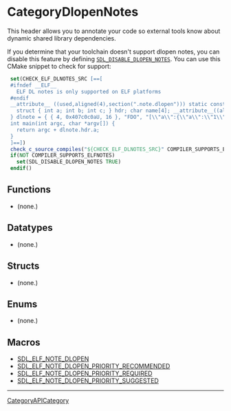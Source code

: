 # CategoryDlopenNotes

This header allows you to annotate your code so external tools know about
dynamic shared library dependencies.

If you determine that your toolchain doesn't support dlopen notes, you can
disable this feature by defining
[`SDL_DISABLE_DLOPEN_NOTES`](SDL_DISABLE_DLOPEN_NOTES). You can use this
CMake snippet to check for support:

```cmake
 set(CHECK_ELF_DLNOTES_SRC [==[
 #ifndef __ELF__
   ELF DL notes is only supported on ELF platforms
 #endif
 __attribute__ ((used,aligned(4),section(".note.dlopen"))) static const struct {
   struct { int a; int b; int c; } hdr; char name[4]; __attribute__((aligned(4))) char json[24];
 } dlnote = { { 4, 0x407c0c0aU, 16 }, "FDO", "[\\"a\\":{\\"a\\":\\"1\\",\\"b\\":\\"2\\"}]" };
 int main(int argc, char *argv[]) {
   return argc + dlnote.hdr.a;
 }
 ]==])
 check_c_source_compiles("${CHECK_ELF_DLNOTES_SRC}" COMPILER_SUPPORTS_ELFNOTES)
 if(NOT COMPILER_SUPPORTS_ELFNOTES)
   set(SDL_DISABLE_DLOPEN_NOTES TRUE)
 endif()
```

<!-- END CATEGORY DOCUMENTATION -->

## Functions

<!-- DO NOT HAND-EDIT CATEGORY LISTS, THEY ARE AUTOGENERATED AND WILL BE OVERWRITTEN, BASED ON TAGS IN INDIVIDUAL PAGE FOOTERS. EDIT THOSE INSTEAD. -->
<!-- BEGIN CATEGORY LIST: CategoryDlopenNotes, CategoryAPIFunction -->
- (none.)
<!-- END CATEGORY LIST -->

## Datatypes

<!-- DO NOT HAND-EDIT CATEGORY LISTS, THEY ARE AUTOGENERATED AND WILL BE OVERWRITTEN, BASED ON TAGS IN INDIVIDUAL PAGE FOOTERS. EDIT THOSE INSTEAD. -->
<!-- BEGIN CATEGORY LIST: CategoryDlopenNotes, CategoryAPIDatatype -->
- (none.)
<!-- END CATEGORY LIST -->

## Structs

<!-- DO NOT HAND-EDIT CATEGORY LISTS, THEY ARE AUTOGENERATED AND WILL BE OVERWRITTEN, BASED ON TAGS IN INDIVIDUAL PAGE FOOTERS. EDIT THOSE INSTEAD. -->
<!-- BEGIN CATEGORY LIST: CategoryDlopenNotes, CategoryAPIStruct -->
- (none.)
<!-- END CATEGORY LIST -->

## Enums

<!-- DO NOT HAND-EDIT CATEGORY LISTS, THEY ARE AUTOGENERATED AND WILL BE OVERWRITTEN, BASED ON TAGS IN INDIVIDUAL PAGE FOOTERS. EDIT THOSE INSTEAD. -->
<!-- BEGIN CATEGORY LIST: CategoryDlopenNotes, CategoryAPIEnum -->
- (none.)
<!-- END CATEGORY LIST -->

## Macros

<!-- DO NOT HAND-EDIT CATEGORY LISTS, THEY ARE AUTOGENERATED AND WILL BE OVERWRITTEN, BASED ON TAGS IN INDIVIDUAL PAGE FOOTERS. EDIT THOSE INSTEAD. -->
<!-- BEGIN CATEGORY LIST: CategoryDlopenNotes, CategoryAPIMacro -->
- [SDL_ELF_NOTE_DLOPEN](SDL_ELF_NOTE_DLOPEN)
- [SDL_ELF_NOTE_DLOPEN_PRIORITY_RECOMMENDED](SDL_ELF_NOTE_DLOPEN_PRIORITY_RECOMMENDED)
- [SDL_ELF_NOTE_DLOPEN_PRIORITY_REQUIRED](SDL_ELF_NOTE_DLOPEN_PRIORITY_REQUIRED)
- [SDL_ELF_NOTE_DLOPEN_PRIORITY_SUGGESTED](SDL_ELF_NOTE_DLOPEN_PRIORITY_SUGGESTED)
<!-- END CATEGORY LIST -->

----
[CategoryAPICategory](CategoryAPICategory)

